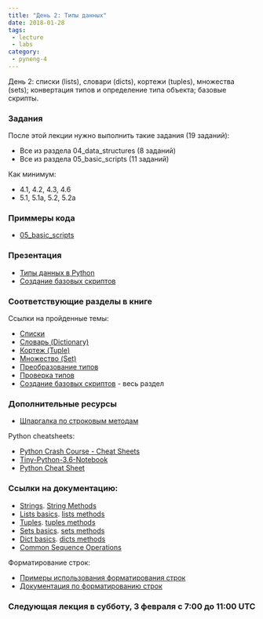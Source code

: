 ```yaml
---
title: "День 2: Типы данных"
date: 2018-01-28
tags:
 - lecture
 - labs
category:
 - pyneng-4
---
```


День 2: списки (lists), словари (dicts), кортежи (tuples), множества (sets); конвертация типов и определение типа объекта; базовые скрипты.

### Задания

После этой лекции нужно выполнить такие задания (19 заданий):

* Все из раздела 04_data_structures (8 заданий)
* Все из раздела 05_basic_scripts (11 заданий)

Как минимум:

* 4.1, 4.2, 4.3, 4.6
* 5.1, 5.1a, 5.2, 5.2a

### Приммеры кода

* [05_basic_scripts](https://github.com/pyneng/pyneng-online-jan-apr-2018/tree/master/examples/05_basic_scripts)

### Презентация

* [Типы данных в Python](https://gitpitch.com/natenka/pyneng-slides/py3-data-structures)
* [Создание базовых скриптов](https://gitpitch.com/natenka/pyneng-slides/py3-basic-scripts)


### Соответствующие разделы в книге

Ссылки на пройденные темы:

* [Списки](https://natenka.gitbooks.io/pyneng/content/book/04_data_structures/5_lists.html)
* [Словарь (Dictionary)](https://natenka.gitbooks.io/pyneng/content/book/04_data_structures/6_dicts.html)
* [Кортеж (Tuple)](https://natenka.gitbooks.io/pyneng/content/book/04_data_structures/7_tuple.html)
* [Множество (Set)](https://natenka.gitbooks.io/pyneng/content/book/04_data_structures/8_set.html)
* [Преобразование типов](https://natenka.gitbooks.io/pyneng/content/book/04_data_structures/9_convert_type.html)
* [Проверка типов](https://natenka.gitbooks.io/pyneng/content/book/04_data_structures/9a_check_type.html)
* [Создание базовых скриптов](https://natenka.gitbooks.io/pyneng/content/book/05_basic_scripts/) - весь раздел

### Дополнительные ресурсы

* [Шпаргалка по строковым методам](https://github.com/pyneng/pyneng-online-jan-apr-2018/blob/master/cheatsheets/string%20methods.pdf)

Python cheatsheets:

* [Python Crash Course - Cheat Sheets](http://ehmatthes.github.io/pcc/cheatsheets/README.html)
* [Tiny-Python-3.6-Notebook](https://github.com/mattharrison/Tiny-Python-3.6-Notebook/blob/master/python.rst)
* [Python Cheat Sheet](https://cdn-images-1.medium.com/max/1600/1*L9O-gn244nJRMIi3RsDbag.png)

### Ссылки на документацию:

* [Strings](https://docs.python.org/3/library/stdtypes.html#text-sequence-type-str). [String Methods](https://docs.python.org/3/library/stdtypes.html#string-methods)
* [Lists basics](https://docs.python.org/3/tutorial/introduction.html#lists). [lists methods](https://docs.python.org/3/tutorial/datastructures.html#more-on-lists)
* [Tuples](https://docs.python.org/3/tutorial/datastructures.html#tuples-and-sequences). [tuples methods](https://docs.python.org/3/library/stdtypes.html#tuples)
* [Sets basics](https://docs.python.org/3/tutorial/datastructures.html#sets). [sets methods](https://docs.python.org/3/library/stdtypes.html#set)
* [Dict basics](https://docs.python.org/3/tutorial/datastructures.html#dictionaries). [dicts methods](https://docs.python.org/3/library/stdtypes.html#typesmapping)
* [Common Sequence Operations](https://docs.python.org/3/library/stdtypes.html#typesseq-common)

Форматирование строк:

* [Примеры использования форматирования строк](https://pyformat.info/)
* [Документация по форматированию строк](https://docs.python.org/3/library/string.html#format-string-syntax)


### Следующая лекция в субботу, 3 февраля с 7:00 до 11:00 UTC
